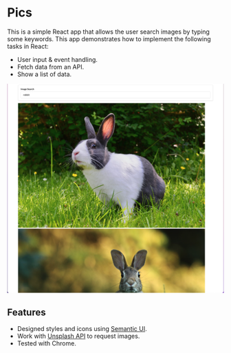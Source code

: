 # Pics

This is a simple React app that allows the user search images by typing some keywords.
This app demonstrates how to implement the following tasks in React:
* User input & event handling.
* Fetch data from an API.
* Show a list of data.

<img src="https://github.com/qianhuiwei/pics/blob/main/pageDemo.png" width="700"/>


## Features
* Designed styles and icons using [Semantic UI](https://semantic-ui.com/).
* Work with [Unsplash API](https://unsplash.com) to request images.
* Tested with Chrome.
